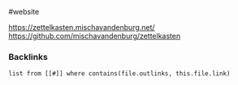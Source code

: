 #website

https://zettelkasten.mischavandenburg.net/
https://github.com/mischavandenburg/zettelkasten


### Backlinks
```dataview 
list from [[#]] where contains(file.outlinks, this.file.link)
```


